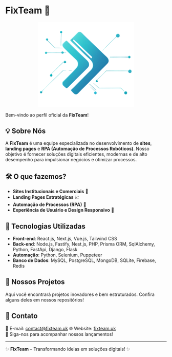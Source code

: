 # FixTeam 🚀

<p align="center">
  <img src="https://raw.githubusercontent.com/Faccin27/fixteam.uk/main/public/tecnop.png" alt="FixTeam Logo" width="300px">
</p>

Bem-vindo ao perfil oficial da **FixTeam**!

## 💡 Sobre Nós
A **FixTeam** é uma equipe especializada no desenvolvimento de **sites**, **landing pages** e **RPA (Automação de Processos Robóticos)**. Nosso objetivo é fornecer soluções digitais eficientes, modernas e de alto desempenho para impulsionar negócios e otimizar processos.

## 🛠️ O que fazemos?
- **Sites Institucionais e Comerciais** 📌
- **Landing Pages Estratégicas** 📈
- **Automação de Processos (RPA)** 🤖
- **Experiência de Usuário e Design Responsivo** 🎨

## 🚀 Tecnologias Utilizadas
- **Front-end**: React.js, Next.js, Vue.js, Tailwind CSS
- **Back-end**: Node.js, Fastify, Nest.js, PHP, Prisma ORM, SqlAlchemy, Python, FastApi, Django, Flask
- **Automação**: Python, Selenium, Puppeteer
- **Banco de Dados**: MySQL, PostgreSQL, MongoDB, SQLite, Firebase, Redis

## 📂 Nossos Projetos
Aqui você encontrará projetos inovadores e bem estruturados. Confira alguns deles em nossos repositórios!

## 🤝 Contato
📧 E-mail: contact@fixteam.uk
🌐 Website: [fixteam.uk](https://fixteam.uk)  
📢 Siga-nos para acompanhar nossos lançamentos!

---

✨ **FixTeam** – Transformando ideias em soluções digitais! ✨


